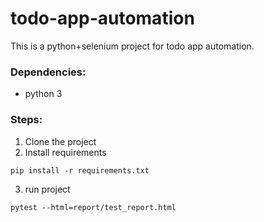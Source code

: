 # todo-app-automation
This is a python+selenium project for todo app automation.

### Dependencies:
* python 3

### Steps:
1. Clone the project
2. Install requirements
```commandline
pip install -r requirements.txt
```
3. run project
```commandline
pytest --html=report/test_report.html
```

